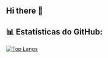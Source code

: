 ## Hi there 👋

<!--
**LucasQReis/LucasQReis** is a ✨ _special_ ✨ repository because its `README.md` (this file) appears on your GitHub profile.

Here are some ideas to get you started:

- 🔭 I’m currently working on ...
- 🌱 I’m currently learning ...
- 👯 I’m looking to collaborate on ...
- 🤔 I’m looking for help with ...
- 💬 Ask me about ...
- 📫 How to reach me: ...
- 😄 Pronouns: ...
- ⚡ Fun fact: ...
-->
## 📊 Estatísticas do GitHub:
<div style="width: 200px;">
<a href="https://github.com/LucasQReis/github-readme-stats">
  <img src="https://github-readme-stats.vercel.app/api/top-langs/?username=LucasQReis&langs_count=8" alt="Top Langs" />
</a>
</div>
